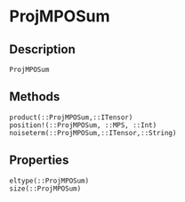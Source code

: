 # ProjMPOSum

## Description

```@docs
ProjMPOSum
```

## Methods

```@docs
product(::ProjMPOSum,::ITensor)
position!(::ProjMPOSum, ::MPS, ::Int)
noiseterm(::ProjMPOSum,::ITensor,::String)
```

## Properties

```@docs
eltype(::ProjMPOSum)
size(::ProjMPOSum)
```
